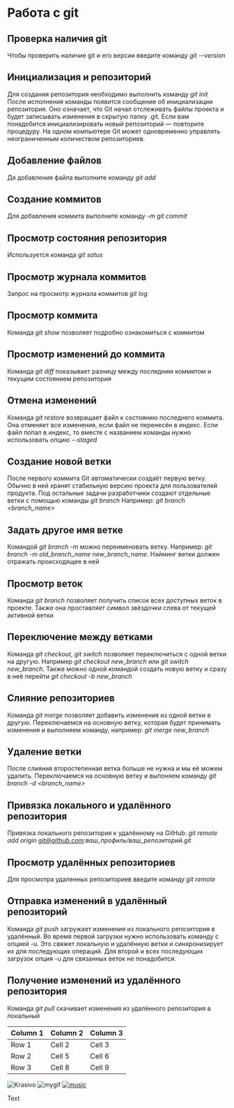 # Работа с git

## Проверка наличия git
  
 Чтобы проверить наличие git и его версии введите команду *git --version*

## Инициализация и репозиторий 

 Для создания репозитория необходимо выполнить команду *git init*
 После исполнения команды появится сообщение об инициализации репозитория. Оно означает, что Git начал отслеживать файлы проекта и будет записывать изменения в скрытую папку .git. Если вам понадобится инициализировать новый репозиторий — повторите процедуру. На одном компьютере Git может одновременно управлять неограниченным количеством репозиториев.

## Добавление файлов 

 Дя добавления файла выполните команду *git add*

## Создание коммитов

 Для добавления коммита выполните команду *-m git commit*

## Просмотр состояния репозитория

 Используется команда *git satus*

## Просмотр журнала коммитов 

 Запрос на просмотр журнала коммитов *git log*

## Просмотр коммита
  
  Команда *git show* позволяет подробно ознакомиться с коммитом

## Просмотр изменений до коммита
 
 Команда *git diff* показывает разницу между последним коммитом и текущим состоянием репозитория

## Отмена изменений
 
 Команда *git restore* возвращает файл к состоянию последнего коммита. Она отменяет все изменения, если файл не перенесён в индекс. Если файл попал в индекс, то вместе с названием команды нужно использовать опцию *--staged*

## Cоздание новой ветки
 
 После первого коммита Git автоматически создаёт первую ветку. Обычно в ней хранят стабильную версию проекта для пользователей продукта. Под остальные задачи разработчики создают отдельные ветки с помощью команды *git branch* Например: *git branch <branch_name>*

## Задать другое имя ветке

 Командой *git branch -m* можно переименовать ветку. Например: *git branch -m old_branch_name new_branch_name*. Нэйминг ветки должен отражать происходящее в ней

## Просмотр веток
 
 Команда *git branch* позволяет получить список всех доступных веток в проекте. Также она проставляет символ звёздочки слева от текущей активной ветки

## Переключение между ветками

 Команда *git checkout*, *git switch* позволяет переключиться с одной ветки на другую. Например *git checkout new_branch* или *git switch new_branch*. Также можно одной командой создать новую ветку и сразу в неё перейти *git checkout -b new_branch*

## Cлияние репозиториев

 Команда *git merge* позволяет добавить изменения из одной ветки в другую. Переключаемся на основную ветку, которая будет принимать изменения и выполняем команду, например: *git merge new_branch*

## Удаление ветки

 После слияния второстепенная ветка больше не нужна и мы её можем удалить. Переключаемся на основную ветку и выпоняем команду *git branch -d <branch_name>*

## Привязка локального и удалённого репозитория

 Привязка локального репозитория к удалённому на GitHub:
 *git remote add origin git@github.com:ваш_профиль/ваш_репозиторий.git*

## Просмотр удалённых репозиториев

 Для просмотра удаленных репозиториев введите команду *git remote*

## Отправка изменений в удалённый репозиторий

 Команда *git push* загружает изменения из локального репозитория в удалённый.
 Во время первой загрузки нужно использовать команду с опцией -u. Это свяжет локальную и удалённую ветки и синхронизирует их для последующих операций. Для второй и всех последующих загрузок опция -u для связанных веток не понадобится.

## Получение изменений из удалённого репозитория

Команда *git pull* скачивает изменения из удалённого репозитория в локальный
 
| Column 1 | Column 2 | Column 3 |
|----------|----------|----------|
| Row 1    | Cell 2   | Cell 3   |
| Row 2    | Cell 5   | Cell 6   |
| Row 3    | Cell 8   | Cell 9   |

![Krasivo](https://moon.kz/upload/iblock/61a/5vpg05ysvar35qf8ssfw62l2ltujc100.jpg)
![mygif](https://media1.tenor.com/m/5BYK-WS0__gAAAAd/cool-fun.gif)
[![music](https://almaty.tv/news_photo/1638002982_news_b.webp)](https://youtu.be/K5DALXwOe0s?si=Np6KiCGQESoPaTxk)

Text
